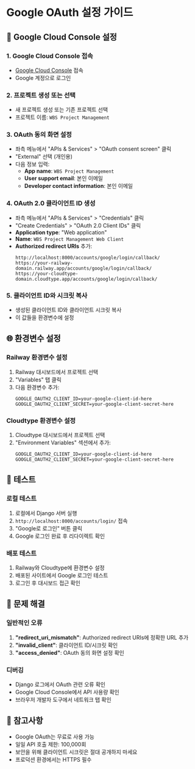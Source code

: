 # Google OAuth 설정 가이드

## 🔑 Google Cloud Console 설정

### 1. Google Cloud Console 접속
- [Google Cloud Console](https://console.cloud.google.com/) 접속
- Google 계정으로 로그인

### 2. 프로젝트 생성 또는 선택
- 새 프로젝트 생성 또는 기존 프로젝트 선택
- 프로젝트 이름: `WBS Project Management`

### 3. OAuth 동의 화면 설정
- 좌측 메뉴에서 "APIs & Services" > "OAuth consent screen" 클릭
- "External" 선택 (개인용)
- 다음 정보 입력:
  - **App name**: `WBS Project Management`
  - **User support email**: 본인 이메일
  - **Developer contact information**: 본인 이메일

### 4. OAuth 2.0 클라이언트 ID 생성
- 좌측 메뉴에서 "APIs & Services" > "Credentials" 클릭
- "Create Credentials" > "OAuth 2.0 Client IDs" 클릭
- **Application type**: "Web application"
- **Name**: `WBS Project Management Web Client`
- **Authorized redirect URIs** 추가:
  ```
  http://localhost:8000/accounts/google/login/callback/
  https://your-railway-domain.railway.app/accounts/google/login/callback/
  https://your-cloudtype-domain.cloudtype.app/accounts/google/login/callback/
  ```

### 5. 클라이언트 ID와 시크릿 복사
- 생성된 클라이언트 ID와 클라이언트 시크릿 복사
- 이 값들을 환경변수에 설정

## 🌐 환경변수 설정

### Railway 환경변수 설정
1. Railway 대시보드에서 프로젝트 선택
2. "Variables" 탭 클릭
3. 다음 환경변수 추가:
   ```
   GOOGLE_OAUTH2_CLIENT_ID=your-google-client-id-here
   GOOGLE_OAUTH2_CLIENT_SECRET=your-google-client-secret-here
   ```

### Cloudtype 환경변수 설정
1. Cloudtype 대시보드에서 프로젝트 선택
2. "Environment Variables" 섹션에서 추가:
   ```
   GOOGLE_OAUTH2_CLIENT_ID=your-google-client-id-here
   GOOGLE_OAUTH2_CLIENT_SECRET=your-google-client-secret-here
   ```

## 🧪 테스트

### 로컬 테스트
1. 로컬에서 Django 서버 실행
2. `http://localhost:8000/accounts/login/` 접속
3. "Google로 로그인" 버튼 클릭
4. Google 로그인 완료 후 리다이렉트 확인

### 배포 테스트
1. Railway와 Cloudtype에 환경변수 설정
2. 배포된 사이트에서 Google 로그인 테스트
3. 로그인 후 대시보드 접근 확인

## 🔧 문제 해결

### 일반적인 오류
1. **"redirect_uri_mismatch"**: Authorized redirect URIs에 정확한 URL 추가
2. **"invalid_client"**: 클라이언트 ID/시크릿 확인
3. **"access_denied"**: OAuth 동의 화면 설정 확인

### 디버깅
- Django 로그에서 OAuth 관련 오류 확인
- Google Cloud Console에서 API 사용량 확인
- 브라우저 개발자 도구에서 네트워크 탭 확인

## 📝 참고사항

- Google OAuth는 무료로 사용 가능
- 일일 API 호출 제한: 100,000회
- 보안을 위해 클라이언트 시크릿은 절대 공개하지 마세요
- 프로덕션 환경에서는 HTTPS 필수
